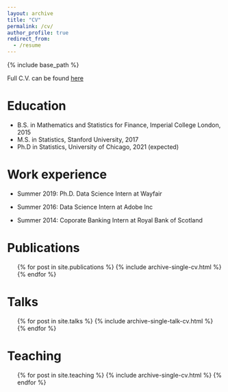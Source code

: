 ```yaml
---
layout: archive
title: "CV"
permalink: /cv/
author_profile: true
redirect_from:
  - /resume
---
```


{% include base_path %}

Full C.V. can be found [here](http://yiliu9090.github.io/files/Yi_Liu_Resume_2019.pdf)

Education
======
* B.S. in Mathematics and Statistics for Finance, Imperial College London, 2015
* M.S. in Statistics, Stanford University, 2017
* Ph.D in Statistics, University of Chicago, 2021 (expected)

Work experience
======
* Summer 2019: Ph.D. Data Science Intern at Wayfair

* Summer 2016: Data Science Intern at Adobe Inc

* Summer 2014: Coporate Banking Intern at Royal Bank of Scotland

Publications
======
  <ul>{% for post in site.publications %}
    {% include archive-single-cv.html %}
  {% endfor %}</ul>
  
Talks
======
  <ul>{% for post in site.talks %}
    {% include archive-single-talk-cv.html %}
  {% endfor %}</ul>
  
Teaching
======
  <ul>{% for post in site.teaching %}
    {% include archive-single-cv.html %}
  {% endfor %}</ul>
  
